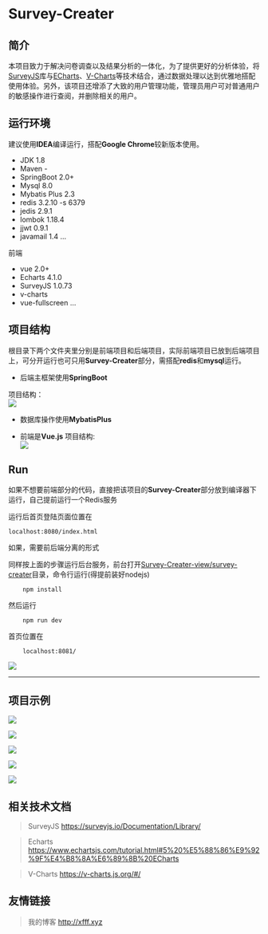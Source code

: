 # Survey-Creater


## 简介
本项目致力于解决问卷调查以及结果分析的一体化，为了提供更好的分析体验，将[SurveyJS](https://github.com/surveyjs/surveyjs)库与[ECharts](https://www.echartsjs.com/index.html)、[V-Charts](https://codesandbox.io/s/z69myovqzx)等技术结合，通过数据处理以达到优雅地搭配使用体验。另外，该项目还增添了大致的用户管理功能，管理员用户可对普通用户的敏感操作进行查阅，并删除相关的用户。


## 运行环境

建议使用**IDEA**编译运行，搭配**Google Chrome**较新版本使用。

 - JDK 1.8
 - Maven -
 - SpringBoot 2.0+
 - Mysql 8.0
 - Mybatis Plus 2.3
 - redis 3.2.10 -s 6379
 - jedis 2.9.1
 - lombok 1.18.4
 - jjwt 0.9.1
 - javamail 1.4
...
 
 前端

- vue 2.0+
- Echarts 4.1.0
- SurveyJS 1.0.73
- v-charts
- vue-fullscreen
...


## 项目结构

根目录下两个文件夹里分别是前端项目和后端项目，实际前端项目已放到后端项目上，可分开运行也可只用**Survey-Creater**部分，需搭配**redis**和**mysql**运行。

 - 后端主框架使用**SpringBoot**

项目结构：<br/>
![](http://ww1.sinaimg.cn/large/006azB5Sly1g1h7dxenrzj30by0jzq3n.jpg)

 - 数据库操作使用**MybatisPlus**

 - 前端是**Vue.js**
项目结构:<br/>
![](http://ww1.sinaimg.cn/large/006azB5Sly1g0zteook51j308i0ieglz.jpg)


## Run

如果不想要前端部分的代码，直接把该项目的**Survey-Creater**部分放到编译器下运行，自己提前运行一个Redis服务

运行后首页登陆页面位置在

	localhost:8080/index.html

如果，需要前后端分离的形式

同样按上面的步骤运行后台服务，前台打开[Survey-Creater-view/survey-creater](https://github.com/HolyDogs/Survey-Creater/tree/master/Survey-Creater-view/survey-creater "This path skips through empty directories")目录，命令行运行(得提前装好nodejs)

		npm install
然后运行

		npm run dev

首页位置在

		localhost:8081/


![](http://ww1.sinaimg.cn/large/006azB5Sly1g0zstirvn8j31hc0q1gov.jpg)



----





## 项目示例
![](http://ww1.sinaimg.cn/large/006azB5Sly1g14sb52ncsj31h80p341i.jpg)

![](http://ww1.sinaimg.cn/large/006azB5Sly1g14sdrf30tj31hb0pcgqt.jpg)

![](http://ww1.sinaimg.cn/large/006azB5Sly1g0zt38m3dyj31hc0pt140.jpg)

![](http://ww1.sinaimg.cn/large/006azB5Sly1g0zt46bx6hj31hc0kxdo4.jpg)

![](http://ww1.sinaimg.cn/large/006azB5Sly1g0zt5bkbdqj31hc0gfaby.jpg)

## 相关技术文档

>SurveyJS https://surveyjs.io/Documentation/Library/

>Echarts https://www.echartsjs.com/tutorial.html#5%20%E5%88%86%E9%92%9F%E4%B8%8A%E6%89%8B%20ECharts

>V-Charts https://v-charts.js.org/#/


## 友情链接

>我的博客 http://xfff.xyz
